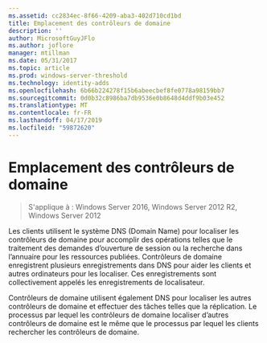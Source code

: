 ```yaml
---
ms.assetid: cc2834ec-8f66-4209-aba3-402d710cd1bd
title: Emplacement des contrôleurs de domaine
description: ''
author: MicrosoftGuyJFlo
ms.author: joflore
manager: mtillman
ms.date: 05/31/2017
ms.topic: article
ms.prod: windows-server-threshold
ms.technology: identity-adds
ms.openlocfilehash: 6b66b224278f15b6abeecbef8fe0778a98159bb7
ms.sourcegitcommit: 0d0b32c8986ba7db9536e0b8648d4ddf9b03e452
ms.translationtype: MT
ms.contentlocale: fr-FR
ms.lasthandoff: 04/17/2019
ms.locfileid: "59872620"
---
```

# <a name="domain-controller-location"></a>Emplacement des contrôleurs de domaine

>S'applique à : Windows Server 2016, Windows Server 2012 R2, Windows Server 2012

Les clients utilisent le système DNS (Domain Name) pour localiser les contrôleurs de domaine pour accomplir des opérations telles que le traitement des demandes d’ouverture de session ou la recherche dans l’annuaire pour les ressources publiées. Contrôleurs de domaine enregistrent plusieurs enregistrements dans DNS pour aider les clients et autres ordinateurs pour les localiser. Ces enregistrements sont collectivement appelés les enregistrements de localisateur.  
  
Contrôleurs de domaine utilisent également DNS pour localiser les autres contrôleurs de domaine et effectuer des tâches telles que la réplication. Le processus par lequel les contrôleurs de domaine localiser d’autres contrôleurs de domaine est le même que le processus par lequel les clients rechercher les contrôleurs de domaine.  
  


